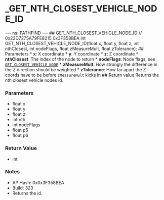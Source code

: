 # _GET_NTH_CLOSEST_VEHICLE_NODE_ID

--- ns: PATHFIND --- ## GET_NTH_CLOSEST_VEHICLE_NODE_ID  // 0x22D7275A79FE8215 0x3F358BEA int GET_NTH_CLOSEST_VEHICLE_NODE_ID(float x, float y, float z, int nthClosest, int nodeFlags, float zMeasureMult, float zTolerance);  ## Parameters * **x**: X coordinate * **y**: Y coordinate * **z**: Z coordinate * **nthClosest**: The index of the node to return * **nodeFlags**: Node flags, see [`GET_CLOSEST_VEHICLE_NODE`](#_0x240A18690AE96513) * **zMeasureMult**: How strongly the difference in the Z direction should be weighted * **zTolerance**: How far apart the Z coords have to be before `zMeasureMult` kicks in  ## Return value Returns the nth closest vehicle nodes id.

### Parameters
* float x
* float y
* float z
* int nth
* int nodeFlags
* float p5
* float p6

### Return Value
* int

### Notes
* AP Hash: 0x0x3F358BEA
* Build: 323
* Returns the id.

